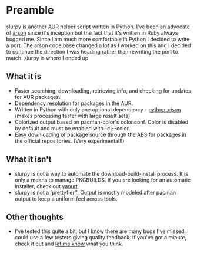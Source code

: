 # Preamble
slurpy is another [AUR][0] helper script written in Python.  I've been an advocate of [arson][1] since it's inception but the fact that it's written in Ruby always bugged me.  Since I am much more comfortable in Python I decided to write a port.  The arson code base changed a lot as I worked on this and I decided to continue the direction I was heading rather than rewriting the port to match. slurpy is where I ended up.

## What it is

 * Faster searching, downloading, retrieving info, and checking for updates for AUR packages.
 * Dependency resolution for packages in the AUR.
 * Written in Python with only one optional dependency - [python-cjson][2] (makes processing faster with large result sets).
 * Colorized output based on pacman-color's color.conf.  Color is disabled by default and must be enabled with -c|--color.
 * Easy downloading of package source through the [ABS][4] for packages in the official repositories. (Very experimental!!)

## What it isn't

 * slurpy is not a way to automate the download-build-install process.  It is only a means to manage PKGBUILDS.  If you are looking for an automatic installer, check out [yaourt][3].
 * slurpy is not a `prettyfier''.  Output is mostly modeled after pacman output to keep a uniform feel across tools.  


## Other thoughts

 * I've tested this quite a bit, but I know there are many bugs I've missed.  I could use a few testers giving quality feedback.  If you've got a minute, check it out and [let me know][5] what you think.

[0]: http://aur.archlinux.org
[1]: http://evaryont.github.com/arson
[2]: http://aur.archlinux.org/packages.php?ID=16453
[3]: http://archlinux.fr/yaourt-en
[4]: http://wiki.archlinux.org/index.php/ABS
[5]: http://rsontech.net/contact/
